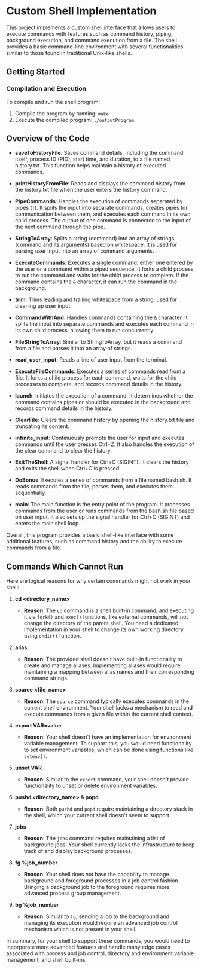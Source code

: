 # Custom Shell Implementation

This project implements a custom shell interface that allows users to execute commands with features such as command history, piping, background execution, and command execution from a file. The shell provides a basic command-line environment with several functionalities similar to those found in traditional Unix-like shells.

## Getting Started

### Compilation and Execution

To compile and run the shell program:

1. Compile the program by running: `make`
2. Execute the compiled program: `./outputProgram`

## Overview of the Code

- **saveToHistoryFile**: Saves command details, including the command itself, process ID (PID), start time, and duration, to a file named history.txt. This function helps maintain a history of executed commands.

- **printHistoryFromFile**: Reads and displays the command history from the history.txt file when the user enters the history command.

- **PipeCommands**: Handles the execution of commands separated by pipes (`|`). It splits the input into separate commands, creates pipes for communication between them, and executes each command in its own child process. The output of one command is connected to the input of the next command through the pipe.

- **StringToArray**: Splits a string (command) into an array of strings (command and its arguments) based on whitespace. It is used for parsing user input into an array of command arguments.

- **ExecuteCommands**: Executes a single command, either one entered by the user or a command within a piped sequence. It forks a child process to run the command and waits for the child process to complete. If the command contains the `&` character, it can run the command in the background.

- **trim**: Trims leading and trailing whitespace from a string, used for cleaning up user input.

- **CommandWithAnd**: Handles commands containing the `&` character. It splits the input into separate commands and executes each command in its own child process, allowing them to run concurrently.

- **FileStringToArray**: Similar to StringToArray, but it reads a command from a file and parses it into an array of strings.

- **read_user_input**: Reads a line of user input from the terminal.

- **ExecuteFileCommands**: Executes a series of commands read from a file. It forks a child process for each command, waits for the child processes to complete, and records command details in the history.

- **launch**: Initiates the execution of a command. It determines whether the command contains pipes or should be executed in the background and records command details in the history.

- **ClearFile**: Clears the command history by opening the history.txt file and truncating its content.

- **infinite_input**: Continuously prompts the user for input and executes commands until the user presses Ctrl+Z. It also handles the execution of the clear command to clear the history.

- **ExitTheShell**: A signal handler for Ctrl+C (SIGINT). It clears the history and exits the shell when Ctrl+C is pressed.

- **DoBonus**: Executes a series of commands from a file named bash.sh. It reads commands from the file, parses them, and executes them sequentially.

- **main**: The main function is the entry point of the program. It processes commands from the user or runs commands from the bash.sh file based on user input. It also sets up the signal handler for Ctrl+C (SIGINT) and enters the main shell loop.

Overall, this program provides a basic shell-like interface with some additional features, such as command history and the ability to execute commands from a file.

## Commands Which Cannot Run

Here are logical reasons for why certain commands might not work in your shell:

1. **cd <directory_name>**
   - **Reason**: The `cd` command is a shell built-in command, and executing it via `fork()` and `exec()` functions, like external commands, will not change the directory of the parent shell. You need a dedicated implementation in your shell to change its own working directory using `chdir()` function.

2. **alias**
   - **Reason**: The provided shell doesn't have built-in functionality to create and manage aliases. Implementing aliases would require maintaining a mapping between alias names and their corresponding command strings.

3. **source <file_name>**
   - **Reason**: The `source` command typically executes commands in the current shell environment. Your shell lacks a mechanism to read and execute commands from a given file within the current shell context.

4. **export VAR=value**
   - **Reason**: Your shell doesn't have an implementation for environment variable management. To support this, you would need functionality to set environment variables, which can be done using functions like `setenv()`.

5. **unset VAR**
   - **Reason**: Similar to the `export` command, your shell doesn't provide functionality to unset or delete environment variables.

6. **pushd <directory_name> & popd**
   - **Reason**: Both `pushd` and `popd` require maintaining a directory stack in the shell, which your current shell doesn't seem to support.

7. **jobs**
   - **Reason**: The `jobs` command requires maintaining a list of background jobs. Your shell currently lacks the infrastructure to keep track of and display background processes.

8. **fg %job_number**
   - **Reason**: Your shell does not have the capability to manage background and foreground processes in a job control fashion. Bringing a background job to the foreground requires more advanced process group management.

9. **bg %job_number**
   - **Reason**: Similar to `fg`, sending a job to the background and managing its execution would require an advanced job control mechanism which is not present in your shell.

In summary, for your shell to support these commands, you would need to incorporate more advanced features and handle many edge cases associated with process and job control, directory and environment variable management, and shell built-ins.
